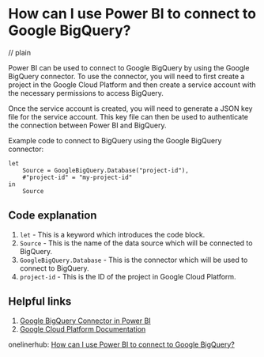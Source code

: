 # How can I use Power BI to connect to Google BigQuery?
// plain

Power BI can be used to connect to Google BigQuery by using the Google BigQuery connector. To use the connector, you will need to first create a project in the Google Cloud Platform and then create a service account with the necessary permissions to access BigQuery.

Once the service account is created, you will need to generate a JSON key file for the service account. This key file can then be used to authenticate the connection between Power BI and BigQuery.

Example code to connect to BigQuery using the Google BigQuery connector:

```
let
    Source = GoogleBigQuery.Database("project-id"),
    #"project-id" = "my-project-id"
in
    Source
```

## Code explanation

1. `let` - This is a keyword which introduces the code block.
2. `Source` - This is the name of the data source which will be connected to BigQuery.
3. `GoogleBigQuery.Database` - This is the connector which will be used to connect to BigQuery.
4. `project-id` - This is the ID of the project in Google Cloud Platform.

## Helpful links
1. [Google BigQuery Connector in Power BI](https://docs.microsoft.com/en-us/power-bi/connect-data/desktop-google-bigquery)
2. [Google Cloud Platform Documentation](https://cloud.google.com/docs/)

onelinerhub: [How can I use Power BI to connect to Google BigQuery?](https://onelinerhub.com/google-big-query/how-can-i-use-power-bi-to-connect-to-google-bigquery)